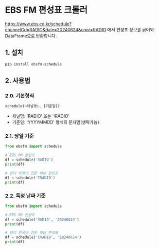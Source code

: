 # EBS FM 편성표 크롤러

https://www.ebs.co.kr/schedule?channelCd=RADIO&date=20240624&onor=RADIO
에서 편성표 정보를 긁어와 DataFrame으로 반환합니다.


## 1. 설치

```bash
pip install ebsfm-schedule
```

## 2. 사용법

### 2.0. 기본형식

```python
schedule(<채널명>, [기준일])
```

- 채널명: 'RADIO' 또는 'IRADIO'
- 기준일: 'YYYYMMDD' 형식의 문자열(생략가능)


### 2.1. 당일 기준
```python
from ebsfm import schedule

# EBS FM 편성표
df = schedule('RADIO')
print(df)

# 반디 외국어 전문 채널 편성표
df = schedule('IRADIO')
print(df)
```

### 2.2. 특정 날짜 기준
```python
from ebsfm import schedule

# EBS FM 편성표
df = schedule('RADIO', '20240624')
print(df)

# 반디 외국어 전문 채널 편성표
df = schedule('IRADIO', '20240624')
print(df)
```